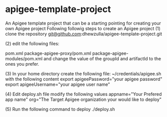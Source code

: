 # apigee-template-project
An Apigee template project that can be a starting pointing for creating your own Apigee project
Following followig steps to create an Apigee project
(1) clone the repository git@github.com:dhewzulla/apigee-template-project.git

(2) edit the following files:

pom.xml
package-apigee-proxy/pom.xml
package-apigee-modules/pom.xml 
and change the value of the groupId and artifactId to the ones you prefer.

(3) In your home directory create the following file: ~/credentials/apigee.sh with the following content export apigeePassword="your apigee password" export apigeeUsername="your apigee user name"

(4) Edit deploy.sh file modify the following values appname="Your Prefered app name" org="The Target Apigee organization your would like to deploy"

(5) Run the following command to deploy ./deploy.sh
